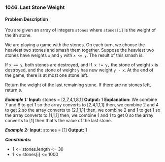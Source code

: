 ### 1046. Last Stone Weight

#### Problem Description


You are given an array of integers `stones` where `stones[i]` is the weight of the ith stone.

We are playing a game with the stones. On each turn, we choose the heaviest two stones and smash them together. Suppose the heaviest two stones have weights `x` and `y` with `x <= y`. The result of this smash is:

If `x == y`, both stones are destroyed, and
If` x != y,` the stone of weight `x` is destroyed, and the stone of weight `y` has new weight `y - x`.
At the end of the game, there is at most one stone left.

Return the weight of the last remaining stone. If there are no stones left, return `0`.

***Example 1:*** 
**Input:**  stones = [2,7,4,1,8,1]
**Output:**  1
**Explanation:** 
We combine 7 and 8 to get 1 so the array converts to [2,4,1,1,1] then,
we combine 2 and 4 to get 2 so the array converts to [2,1,1,1] then,
we combine 2 and 1 to get 1 so the array converts to [1,1,1] then,
we combine 1 and 1 to get 0 so the array converts to [1] then that's the value of the last stone.

***Example 2:*** 
**Input:**  stones = [1]
**Output:**  1
 
***Constraints:*** 
- 1 <= stones.length <= 30
- 1 <= stones[i] <= 1000
